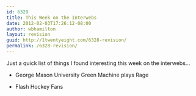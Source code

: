 ```yaml
---
id: 6329
title: This Week on the Interwebs
date: 2012-02-03T17:26:12-08:00
author: wbhamilton
layout: revision
guid: http://1twentyeight.com/6328-revision/
permalink: /6328-revision/
---
```

Just a quick list of things I found interesting this week on the interwebs&#8230;

  * George Mason University Green Machine plays Rage  
    
  * Flash Hockey Fans